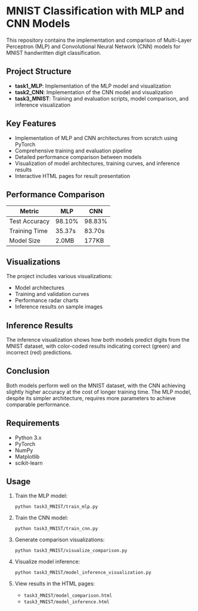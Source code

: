 # MNIST Classification with MLP and CNN Models

This repository contains the implementation and comparison of Multi-Layer Perceptron (MLP) and Convolutional Neural Network (CNN) models for MNIST handwritten digit classification.

## Project Structure

- **task1_MLP**: Implementation of the MLP model and visualization
- **task2_CNN**: Implementation of the CNN model and visualization
- **task3_MNIST**: Training and evaluation scripts, model comparison, and inference visualization

## Key Features

- Implementation of MLP and CNN architectures from scratch using PyTorch
- Comprehensive training and evaluation pipeline
- Detailed performance comparison between models
- Visualization of model architectures, training curves, and inference results
- Interactive HTML pages for result presentation

## Performance Comparison

| Metric | MLP | CNN |
|--------|-----|-----|
| Test Accuracy | 98.10% | 98.83% |
| Training Time | 35.37s | 83.70s |
| Model Size | 2.0MB | 177KB |

## Visualizations

The project includes various visualizations:
- Model architectures
- Training and validation curves
- Performance radar charts
- Inference results on sample images

## Inference Results

The inference visualization shows how both models predict digits from the MNIST dataset, with color-coded results indicating correct (green) and incorrect (red) predictions.

## Conclusion

Both models perform well on the MNIST dataset, with the CNN achieving slightly higher accuracy at the cost of longer training time. The MLP model, despite its simpler architecture, requires more parameters to achieve comparable performance.

## Requirements

- Python 3.x
- PyTorch
- NumPy
- Matplotlib
- scikit-learn

## Usage

1. Train the MLP model:
   ```
   python task3_MNIST/train_mlp.py
   ```

2. Train the CNN model:
   ```
   python task3_MNIST/train_cnn.py
   ```

3. Generate comparison visualizations:
   ```
   python task3_MNIST/visualize_comparison.py
   ```

4. Visualize model inference:
   ```
   python task3_MNIST/model_inference_visualization.py
   ```

5. View results in the HTML pages:
   - `task3_MNIST/model_comparison.html`
   - `task3_MNIST/model_inference.html` 